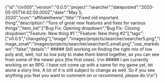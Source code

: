 {"id":"clv005","version":"0.0.5","project":"searcher","dateposted":"2020-05-05T14:42:00.000Z","date":"May 5, 2020","icon":"affiliatetheme","title":"Fixed old important thing","description":"Tons of great new features and fixes for various things","item_list":["Bug Fix: Opening dropdown","Bug Fix: Closing dropdown","Feature: New thing #1 ","Feature: New thing #2"],"tags":["v0.0.5","changelog"],"image":"images/projects/searcher/searcher5.png","image_small":"images/projects/searcher/searcher0_small.png","use_markdown":"false","details":"  ##### Still working on finding the right mix of low poly and, well, not so low poly to make them blend together, as you can see from some of the newer pics (the first ones).  \r\n  ##### I am currently working on an RPG. I have not come up with a name for my game yet, let alone a story line. A lot of it is still subject to change as well. So if you see anything you feel you want to comment on or recommend, please do.\r\n"}